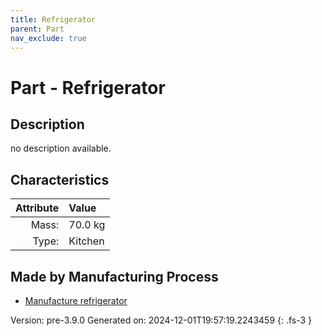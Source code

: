 ```yaml
---
title: Refrigerator
parent: Part
nav_exclude: true
---
```

# Part - Refrigerator

## Description
no description available.

## Characteristics

| Attribute      | Value |
|--------:|:------|
|Mass:|70.0 kg|
|Type:|Kitchen|

## Made by Manufacturing Process

- [Manufacture refrigerator](../process/manufacture-refrigerator.html)



Version: pre-3.9.0 Generated on: 2024-12-01T19:57:19.2243459
{: .fs-3 }

